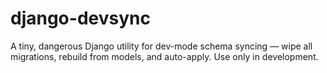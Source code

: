 # django-devsync
A tiny, dangerous Django utility for dev-mode schema syncing — wipe all migrations, rebuild from models, and auto-apply. Use only in development.
